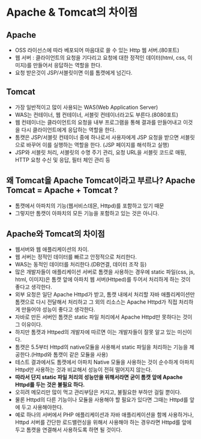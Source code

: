 # Apache & Tomcat의 차이점

## Apache
- OSS 라이선스에 따라 베포되어 마음대로 쓸 수 있는 Http 웹 서버.(80포트)
- 웹 서버 : 클라이언트의 요청을 기다리고 요청에 대한 정적인 데이터(html, css, 이미지)를 만들어서 응답하는 역할을 한다.
- 요청 받은것이 JSP/서블릿이면 이를 톰캣에게 넘긴다.


## Tomcat
- 가장 일반적이고 많이 사용되는 WAS(Web Application Server)
- WAS는 컨테이너, 웹 컨테이너, 서블릿 컨테이너라고도 부른다.(8080포트)
- 웹 컨테이너는 클라이언트의 요청을 내부 프로그램을 통해 결과를 만들어내고 이것을 다시 클라이언트에게 응답하는 역할을 한다.
- 톰캣은 JSP/서블릿 컨테이너 중에 하나로서 사용자에게 JSP 요청을 받으면 서블릿으로 바꾸어 이를 실행하는 역할을 한다. (JSP 페이지를 해석하고 실행)
- JSP와 서블릿 처리, 서블릿의 수명 주기 관리, 요청 URL을 서블릿 코드로 매핑, HTTP 요청 수신 및 응답, 필터 체인 관리 등


## 왜 Tomcat을 Apache Tomcat이라고 부르나? Apache Tomcat = Apache + Tomcat ?
- 톰캣에서 아파치의 기능(웹서비스데몬, Httpd)를 포함하고 있기 때문
- 그렇지만 톰캣이 아파치의 모든 기능을 포함하고 있는 것은 아니다.


## Apache와 Tomcat의 차이점
- 웹서버와 웹 애플리케이션의 차이.
- 웹 서버는 정적인 데이터를 빠르고 안정적으로 처리한다.
- WAS는 동적인 데이터를 처리한다.(DB연결, 데이터 조작 등)
- 많은 개발자들이 애플리케이션 서버로 톰캣을 사용하는 경우에 static 파일(css, js, html, 이미지)은 톰캣 앞에 아파치 웹 서버(Httped)를 두어서 처리하게 하는 것이 좋다고 생각한다.
- 외부 요청은 일단 Apache Httpd가 받고, 톰캣 내에서 처리할 자바 애플리케이션만 톰캣으로 다시 전달해서 처리하고 그 외의 리소스는 Apache Httpd가 직접 처리하게 만들어야 성능이 좋다고 생각한다.
- 자바로 만든 서버인 톰캣은 static 파일 처리에서 Apache Httpd만 못하다는 것이 그 이유이다.
- 하지만 톰캣과 Httped의 개발자에 따르면 이는 개발자들이 잘못 알고 있는 미신이다.
- 톰캣은 5.5부터 Httpd의 native모듈을 사용해서 static 파일을 처리하는 기능을 제공한다.(Httpd와 톰캣이 같은 모듈을 사용)
- 테스트 결과에서도 톰캣에서 아파치 Native 모듈을 사용하는 것이 순수하게 아파치 Httpd만 사용하는 것과 비교해서 성능이 전혀 떨어지지 않는다. 
- **따라서 단지 static 파일 처리의 성능만을 위해서라면 굳이 톰캣 앞에 Apache Httpd를 두는 것은 불필요 하다.**
- 오히려 메모리만 많이 먹고 관리부담은 커지고, 불필요한 부하만 걸릴 뿐이다.
- 물론 Httpd의 다른 기능이나 모듈을 사용해야 할 필요가 있다면 그때는 Httpd를 앞에 두고 사용해야한다.
- 예로 하나의 서버에서 PHP 애플리케이션과 자바 애플리케이션을 함께 사용하거나, Httpd 서버를 간단한 로드밸런싱을 위해서 사용해야 하는 경우라면 Httpd를 앞에 두고 톰캣을 연결해서 사용하도록 하면 될 것이다.